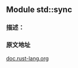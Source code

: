 ## Module std::sync

### 描述： 

### 原文地址

[doc.rust-lang.org](https://doc.rust-lang.org/std/sync/index.html)